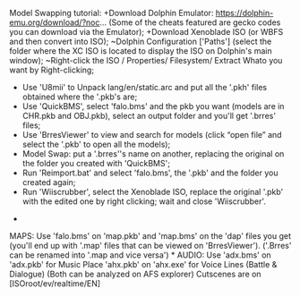 Model Swapping tutorial:
+Download Dolphin Emulator: https://dolphin-emu.org/download/?noc...
(Some of the cheats featured are gecko codes you can download via the Emulator);
+Download Xenoblade ISO (or WBFS and then convert into ISO);
~Dolphin Configuration ['Paths'] (select the folder where the XC ISO is located to display the ISO on Dolphin's main window);
~Right-click the ISO / Properties/ Filesystem/ Extract Whato you want by Right-clicking;
+ Use 'U8mii' to Unpack lang/en/static.arc and put all the '.pkh' files obtained where the '.pkb's are;
+ Use 'QuickBMS', select 'falo.bms' and the pkb you want (models are in CHR.pkb and OBJ.pkb), select an output folder and you'll get '.brres' files;
+ Use 'BrresViewer' to view and search for models (click “open file” and select the '.pkb' to open all the models);
+ Model Swap: put  a '.brres''s name on another, replacing the original on the folder you created with 'QuickBMS';
+ Run 'Reimport.bat' and select 'falo.bms', the '.pkb' and the folder you created again;
+ Run 'Wiiscrubber', select the Xenoblade ISO, replace the original '.pkb' with the edited one by right clicking; wait and close 'Wiiscrubber'.
*
MAPS:
Use 'falo.bms' on 'map.pkb' and 'map.bms' on the 'dap' files you get (you'll end up with '.map' files that can be viewed on 'BrresViewer').
('.Brres' can be renamed into '.map and vice versa')
*
AUDIO:
Use 'adx.bms' on 'adx.pkb' for Music
Place 'ahx.pkb' on 'ahx.exe' for Voice Lines (Battle & Dialogue)
(Both can be analyzed on AFS explorer)
Cutscenes are on [ISOroot/ev/realtime/EN]
